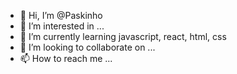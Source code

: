 - 👋 Hi, I’m @Paskinho
- 👀 I’m interested in ...
- 🌱 I’m currently learning javascript, react, html, css
- 💞️ I’m looking to collaborate on ...
- 📫 How to reach me ...

<!---
Paskinho/Paskinho is a ✨ special ✨ repository because its `README.md` (this file) appears on your GitHub profile.
You can click the Preview link to take a look at your changes.
--->
